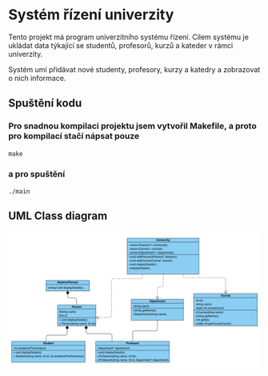 # Systém řízení univerzity

Tento projekt má program univerzitního systému řízení. Cílem systému je ukládat data týkající se studentů, profesorů, kurzů a kateder v rámci univerzity.

Systém umí přidávat nové studenty, profesory, kurzy a katedry a zobrazovat o nich informace.

## Spuštění kodu

### Pro snadnou kompilaci projektu jsem vytvořil Makefile, a proto pro kompilací stačí nápsat pouze
```
make
```
### a pro spuštění 
```
./main
```

##  UML Class diagram

![ClassDiagram.png](ClassDiagram.png)